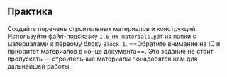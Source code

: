 ## Практика

Создайте перечень строительных материалов и конструкций. Используйте файл-подсказку
`1.6_HW_materials.pdf` из папки с материалами к первому блоку `Block 1`. ==Обратите внимание на ID и приоритет материалов в конце документа==. Это задание не стоит пропускать — строительные материалы понадобятся нам для дальнейшей работы.
